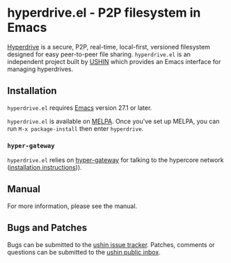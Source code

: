 # hyperdrive.el - P2P filesystem in Emacs

[Hyperdrive](https://docs.holepunch.to/building-blocks/hyperdrive) is a secure, P2P, real-time, local-first, versioned
filesystem designed for easy peer-to-peer file sharing.
`hyperdrive.el` is an independent project built by [USHIN](https://ushin.org) which
provides an Emacs interface for managing hyperdrives.


## Installation

`hyperdrive.el` requires [Emacs](https://www.gnu.org/software/emacs/) version 27.1 or later.

`hyperdrive.el` is available on [MELPA](https://melpa.org/#/getting-started). Once you've set up MELPA, you
can run `M-x package-install` then enter `hyperdrive`.


### `hyper-gateway`

`hyperdrive.el` relies on [hyper-gateway](https://github.com/RangerMauve/hyper-gateway/) for talking to the hypercore
network ([installation instructions](https://github.com/RangerMauve/hyper-gateway#how-do-i-install-hyper-gateway))).


## Manual

For more information, please see the manual.


## Bugs and Patches

Bugs can be submitted to the [ushin issue tracker](https://todo.sr.ht/~ushin/ushin). Patches, comments or
questions can be submitted to the [ushin public inbox](https://lists.sr.ht/~ushin/ushin).

